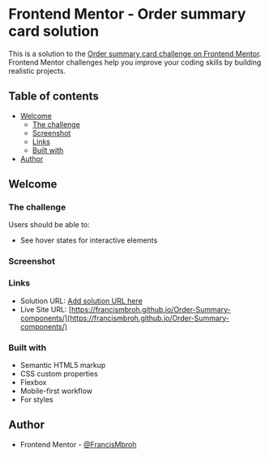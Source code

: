# Frontend Mentor - Order summary card solution

This is a solution to the [Order summary card challenge on Frontend Mentor](https://www.frontendmentor.io/challenges/order-summary-component-QlPmajDUj). Frontend Mentor challenges help you improve your coding skills by building realistic projects. 

## Table of contents

- [Welcome](#welcome)
  - [The challenge](#the-challenge)
  - [Screenshot](#screenshot)
  - [Links](#links)
  - [Built with](#built-with)
- [Author](#author)

## Welcome

### The challenge

Users should be able to:

- See hover states for interactive elements

### Screenshot


### Links

- Solution URL: [Add solution URL here](https://your-solution-url.com)
- Live Site URL: [https://francismbroh.github.io/Order-Summary-components/](https://francismbroh.github.io/Order-Summary-components/)

### Built with

- Semantic HTML5 markup
- CSS custom properties
- Flexbox
- Mobile-first workflow
- For styles

## Author

- Frontend Mentor - [@FrancisMbroh](https://www.frontendmentor.io/profile/FrancisMbroh)
